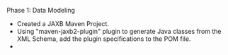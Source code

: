 Phase 1: Data Modeling 
* Created a JAXB Maven Project. 
* Using "maven-jaxb2-plugin" plugin to generate Java classes from the XML Schema, add the plugin specifications to the POM file.
* 
